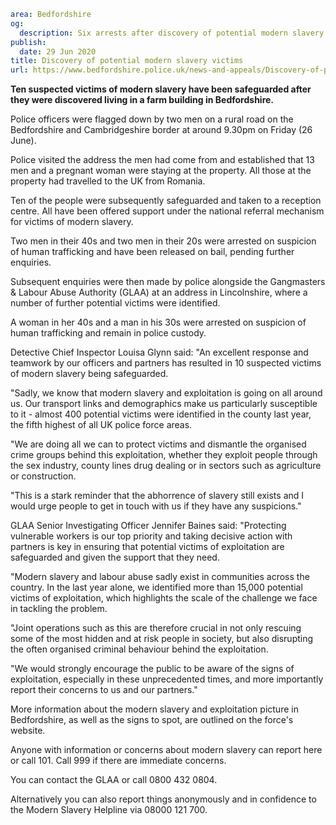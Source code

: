 ```yaml
area: Bedfordshire
og:
  description: Six arrests after discovery of potential modern slavery victims at farm
publish:
  date: 29 Jun 2020
title: Discovery of potential modern slavery victims
url: https://www.bedfordshire.police.uk/news-and-appeals/Discovery-of-potential-modern-slavery-victims
```

**Ten suspected victims of modern slavery have been safeguarded after they were discovered living in a farm building in Bedfordshire.**

Police officers were flagged down by two men on a rural road on the Bedfordshire and Cambridgeshire border at around 9.30pm on Friday (26 June).

Police visited the address the men had come from and established that 13 men and a pregnant woman were staying at the property. All those at the property had travelled to the UK from Romania.

Ten of the people were subsequently safeguarded and taken to a reception centre. All have been offered support under the national referral mechanism for victims of modern slavery.

Two men in their 40s and two men in their 20s were arrested on suspicion of human trafficking and have been released on bail, pending further enquiries.

Subsequent enquiries were then made by police alongside the Gangmasters & Labour Abuse Authority (GLAA) at an address in Lincolnshire, where a number of further potential victims were identified.

A woman in her 40s and a man in his 30s were arrested on suspicion of human trafficking and remain in police custody.

Detective Chief Inspector Louisa Glynn said: "An excellent response and teamwork by our officers and partners has resulted in 10 suspected victims of modern slavery being safeguarded.

"Sadly, we know that modern slavery and exploitation is going on all around us. Our transport links and demographics make us particularly susceptible to it - almost 400 potential victims were identified in the county last year, the fifth highest of all UK police force areas.

"We are doing all we can to protect victims and dismantle the organised crime groups behind this exploitation, whether they exploit people through the sex industry, county lines drug dealing or in sectors such as agriculture or construction.

"This is a stark reminder that the abhorrence of slavery still exists and I would urge people to get in touch with us if they have any suspicions."

GLAA Senior Investigating Officer Jennifer Baines said: "Protecting vulnerable workers is our top priority and taking decisive action with partners is key in ensuring that potential victims of exploitation are safeguarded and given the support that they need.

"Modern slavery and labour abuse sadly exist in communities across the country. In the last year alone, we identified more than 15,000 potential victims of exploitation, which highlights the scale of the challenge we face in tackling the problem.

"Joint operations such as this are therefore crucial in not only rescuing some of the most hidden and at risk people in society, but also disrupting the often organised criminal behaviour behind the exploitation.

"We would strongly encourage the public to be aware of the signs of exploitation, especially in these unprecedented times, and more importantly report their concerns to us and our partners."

More information about the modern slavery and exploitation picture in Bedfordshire, as well as the signs to spot, are outlined on the force's website.

Anyone with information or concerns about modern slavery can report here or call 101. Call 999 if there are immediate concerns.

You can contact the GLAA or call 0800 432 0804.

Alternatively you can also report things anonymously and in confidence to the Modern Slavery Helpline via 08000 121 700.
